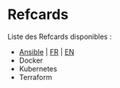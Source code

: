 # Refcards

Liste des Refcards disponibles :
* [Ansible](ansible) | [FR](ansible/FR.md) | [EN](ansible/EN.md)
* Docker
* Kubernetes
* Terraform

